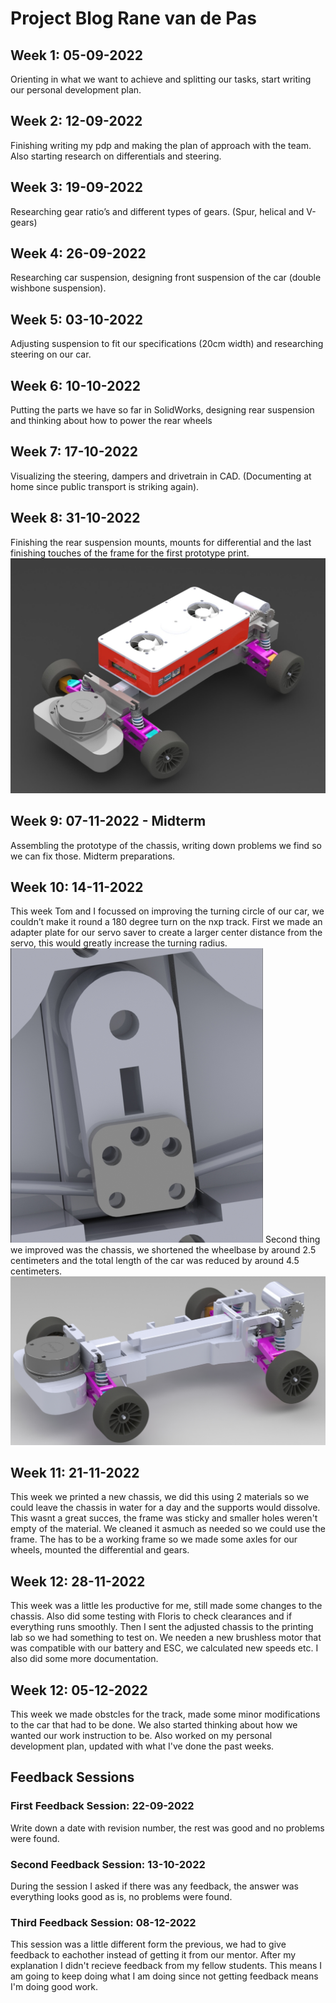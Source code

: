 # Project Blog Rane van de Pas
## Week 1: 05-09-2022
Orienting in what we want to achieve and splitting our tasks, start writing our personal development plan.
## Week 2: 12-09-2022
Finishing writing my pdp and making the plan of approach with the team. Also starting research on differentials and steering. 
## Week 3: 19-09-2022
Researching gear ratio’s and different types of gears. (Spur, helical and V-gears)
## Week 4: 26-09-2022
Researching car suspension, designing front suspension of the car (double wishbone suspension).
## Week 5: 03-10-2022
Adjusting suspension to fit our specifications (20cm width) and researching steering on our car.
## Week 6: 10-10-2022
Putting the parts we have so far in SolidWorks, designing rear suspension and thinking about how to power the rear wheels
## Week 7: 17-10-2022
Visualizing the steering, dampers and drivetrain in CAD. (Documenting at home since public transport is striking again).
## Week 8: 31-10-2022
Finishing the rear suspension mounts, mounts for differential and the last finishing touches of the frame for the first prototype print. 
![RC car prototype](./images/Rc-car-prototype.jpg) 
## Week 9: 07-11-2022 - Midterm
Assembling the prototype of the chassis, writing down problems we find so we can fix those. Midterm preparations.
## Week 10: 14-11-2022
This week Tom and I focussed on improving the turning circle of our car, we couldn’t make it round a 180 degree turn on the nxp track. First we made an adapter plate for our servo saver to create a larger center distance from the servo, this would greatly increase the turning radius.![Servo adapterplate](./images/Servo-adapterplate.png)
Second thing we improved was the chassis, we shortened the wheelbase by around 2.5 centimeters and the total length of the car was reduced by around 4.5 centimeters.![New Chassis assembly](./images/New-Chassis.png)
## Week 11: 21-11-2022
This week we printed a new chassis, we did this using 2 materials so we could leave the chassis in water for a day and the supports would dissolve. This wasnt a great succes, the frame was sticky and smaller holes weren't empty of the material. We cleaned it asmuch as needed so we could use the frame. The has to be a working frame so we made some axles for our wheels, mounted the differential and gears. 
## Week 12: 28-11-2022
This week was a little les productive for me, still made some changes to the chassis. Also did some testing with Floris to check clearances and if everything runs smoothly. Then I sent the adjusted chassis to the printing lab so we had something to test on. We needen a new brushless motor that was compatible with our battery and ESC, we calculated new speeds etc. I also did some more documentation. 
## Week 12: 05-12-2022
This week we made obstcles for the track, made some minor modifications to the car that had to be done. We also started thinking about how we wanted our work instruction to be. Also worked on my personal development plan, updated with what I've done the past weeks.
## Feedback Sessions
### First Feedback Session: 22-09-2022
Write down a date with revision number, the rest was good and no problems were found.
### Second Feedback Session: 13-10-2022
During the session I asked if there was any feedback, the answer was everything looks good as is, no problems were found. 
### Third Feedback Session: 08-12-2022
This session was a little different form the previous, we had to give feedback to eachother instead of getting it from our mentor. After my explanation I didn't recieve feedback from my fellow students. This means I am going to keep doing what I am doing since not getting feedback means I'm doing good work. 
